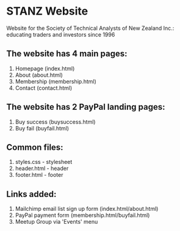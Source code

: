 # STANZ Website

Website for the Society of Technical Analysts of New Zealand Inc.: educating traders and investors since 1996

## The website has 4 main pages:

1.  Homepage (index.html)
2.  About (about.html)
3.  Membership (membership.html)
4.  Contact (contact.html)

## The website has 2 PayPal landing pages:

1.  Buy success (buysuccess.html)
2.  Buy fail (buyfail.html)

## Common files:

1.  styles.css - stylesheet
2.  header.html - header
3.  footer.html - footer

## Links added:

1.  Mailchimp email list sign up form (index.html/about.html)
2.  PayPal payment form (membership.html/buyfail.html)
3.  Meetup Group via 'Events' menu
